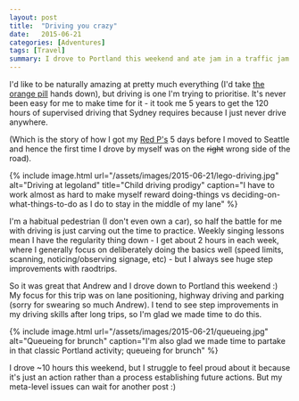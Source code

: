 ```yaml
---
layout: post
title:  "Driving you crazy"
date:   2015-06-21
categories: [Adventures]
tags: [Travel]
summary: I drove to Portland this weekend and ate jam in a traffic jam. This is not a perfect synopsis.
---
```

I'd like to be naturally amazing at pretty much everything (I'd take [the orange pill][ssc] hands down), but driving is one I'm trying to prioritise. It's never been easy for me to make time for it - it took me 5 years to get the 120 hours of supervised driving that Sydney requires because I just never drive anywhere. 

(Which is the story of how I got my [Red P's][P1] 5 days before I moved to Seattle and hence the first time I drove by myself was on the <strike>right</strike> wrong side of the road).

{% include image.html url="/assets/images/2015-06-21/lego-driving.jpg" alt="Driving at legoland" title="Child driving prodigy" caption="I have to work almost as hard to make myself reward doing-things vs deciding-on-what-things-to-do as I do to stay in the middle of my lane" %}

I'm a habitual pedestrian (I don't even own a car), so half the battle for me with driving is just carving out the time to practice. Weekly singing lessons mean I have the regularity thing down - I get about 2 hours in each week, where I generally focus on deliberately doing the basics well (speed limits, scanning, noticing/observing signage, etc) - but I always see huge step improvements with raodtrips.

So it was great that Andrew and I drove down to Portland this weekend :) My focus for this trip was on lane positioning, highway driving and parking (sorry for swearing so much Andrew). I tend to see step improvements in my driving skills after long trips, so I'm glad we made time to do this.

{% include image.html url="/assets/images/2015-06-21/queueing.jpg" alt="Queueing for brunch" caption="I'm also glad we made time to partake in that classic Portland activity; queueing for brunch" %}

I drove ~10 hours this weekend, but I struggle to feel proud about it because it's just an action rather than a process establishing future actions. But my meta-level issues can wait for another post :)

[ssc]: http://slatestarcodex.com/2015/06/02/and-i-show-you-how-deep-the-rabbit-hole-goes/
[P1]: http://www.rms.nsw.gov.au/roads/licence/driver/p1.html